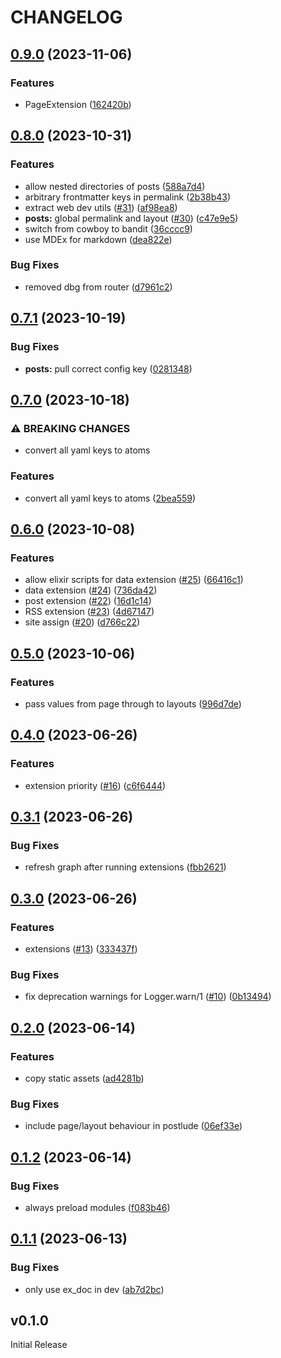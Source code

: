 # CHANGELOG

## [0.9.0](https://github.com/elixir-tools/tableau/compare/v0.8.0...v0.9.0) (2023-11-06)


### Features

* PageExtension ([162420b](https://github.com/elixir-tools/tableau/commit/162420b01d313dcf77df2dc0b93b5bfed7357581))

## [0.8.0](https://github.com/elixir-tools/tableau/compare/v0.7.1...v0.8.0) (2023-10-31)


### Features

* allow nested directories of posts ([588a7d4](https://github.com/elixir-tools/tableau/commit/588a7d401a6ba6c5cea63fcd569b644be6b84e47))
* arbitrary frontmatter keys in permalink ([2b38b43](https://github.com/elixir-tools/tableau/commit/2b38b43a0bbe7c56035a1059cdfbea1e9add5831))
* extract web dev utils ([#31](https://github.com/elixir-tools/tableau/issues/31)) ([af98ea8](https://github.com/elixir-tools/tableau/commit/af98ea843521c4af1fcdc7d52dd131cea92277c0))
* **posts:** global permalink and layout ([#30](https://github.com/elixir-tools/tableau/issues/30)) ([c47e9e5](https://github.com/elixir-tools/tableau/commit/c47e9e5952df91034533eba5d4f1fe8a89b676ab))
* switch from cowboy to bandit ([36cccc9](https://github.com/elixir-tools/tableau/commit/36cccc9c14b1fc8e27f71fdf7629f029d50c3bac))
* use MDEx for markdown ([dea822e](https://github.com/elixir-tools/tableau/commit/dea822ee8202832652ad5226f07974e2cfd09b94))


### Bug Fixes

* removed dbg from router ([d7961c2](https://github.com/elixir-tools/tableau/commit/d7961c20cbcef0eedc11ea8565e49dd6d5c6f9a3))

## [0.7.1](https://github.com/elixir-tools/tableau/compare/v0.7.0...v0.7.1) (2023-10-19)


### Bug Fixes

* **posts:** pull correct config key ([0281348](https://github.com/elixir-tools/tableau/commit/0281348ac4b56597273fa157b8ed1247f6e05e68))

## [0.7.0](https://github.com/elixir-tools/tableau/compare/v0.6.0...v0.7.0) (2023-10-18)


### ⚠ BREAKING CHANGES

* convert all yaml keys to atoms

### Features

* convert all yaml keys to atoms ([2bea559](https://github.com/elixir-tools/tableau/commit/2bea559197198708788e3962a3cfd63915c0f1d8))

## [0.6.0](https://github.com/elixir-tools/tableau/compare/v0.5.0...v0.6.0) (2023-10-08)


### Features

* allow elixir scripts for data extension ([#25](https://github.com/elixir-tools/tableau/issues/25)) ([66416c1](https://github.com/elixir-tools/tableau/commit/66416c1477b61697201cbd9afd6bb1a936c95fe7))
* data extension ([#24](https://github.com/elixir-tools/tableau/issues/24)) ([736da42](https://github.com/elixir-tools/tableau/commit/736da42d5cea3495942579b68da8349f6aa4e58f))
* post extension ([#22](https://github.com/elixir-tools/tableau/issues/22)) ([16d1c14](https://github.com/elixir-tools/tableau/commit/16d1c1428b8d4ca1745adddd221b50ec2467a99b))
* RSS extension ([#23](https://github.com/elixir-tools/tableau/issues/23)) ([4d67147](https://github.com/elixir-tools/tableau/commit/4d67147f931605ae43ecadb6d67630703338eeba))
* site assign ([#20](https://github.com/elixir-tools/tableau/issues/20)) ([d766c22](https://github.com/elixir-tools/tableau/commit/d766c22cc9d01927fde06080db7fd3e44473f745))

## [0.5.0](https://github.com/elixir-tools/tableau/compare/v0.4.0...v0.5.0) (2023-10-06)


### Features

* pass values from page through to layouts ([996d7de](https://github.com/elixir-tools/tableau/commit/996d7de2816f679d5e40e76bed81cbf30c5d7da0))

## [0.4.0](https://github.com/elixir-tools/tableau/compare/v0.3.1...v0.4.0) (2023-06-26)


### Features

* extension priority ([#16](https://github.com/elixir-tools/tableau/issues/16)) ([c6f6444](https://github.com/elixir-tools/tableau/commit/c6f6444e0e6571990ed8eb9dda85ecbc37e06743))

## [0.3.1](https://github.com/elixir-tools/tableau/compare/v0.3.0...v0.3.1) (2023-06-26)


### Bug Fixes

* refresh graph after running extensions ([fbb2621](https://github.com/elixir-tools/tableau/commit/fbb2621ee92d1211faed6c3d21ae6fc07f1c135f))

## [0.3.0](https://github.com/elixir-tools/tableau/compare/v0.2.0...v0.3.0) (2023-06-26)


### Features

* extensions ([#13](https://github.com/elixir-tools/tableau/issues/13)) ([333437f](https://github.com/elixir-tools/tableau/commit/333437fa5ddeef29135e0c0070cea0e5140e1f9d))


### Bug Fixes

* fix deprecation warnings for Logger.warn/1 ([#10](https://github.com/elixir-tools/tableau/issues/10)) ([0b13494](https://github.com/elixir-tools/tableau/commit/0b13494c35628236d152fe780971bec8a7bf8dd3))

## [0.2.0](https://github.com/elixir-tools/tableau/compare/v0.1.2...v0.2.0) (2023-06-14)


### Features

* copy static assets ([ad4281b](https://github.com/elixir-tools/tableau/commit/ad4281b92969c82b6605235d509e7a21bbbe3fa9))


### Bug Fixes

* include page/layout behaviour in postlude ([06ef33e](https://github.com/elixir-tools/tableau/commit/06ef33e26a1c2bd32b2ae4b16be984d15ab0b271))

## [0.1.2](https://github.com/elixir-tools/tableau/compare/v0.1.1...v0.1.2) (2023-06-14)


### Bug Fixes

* always preload modules ([f083b46](https://github.com/elixir-tools/tableau/commit/f083b46cc425fdf22b8c2685f0b5932360eb3c98))

## [0.1.1](https://github.com/elixir-tools/tableau/compare/v0.1.0...v0.1.1) (2023-06-13)


### Bug Fixes

* only use ex_doc in dev ([ab7d2bc](https://github.com/elixir-tools/tableau/commit/ab7d2bccfb78dde9d7ab9d55bd7535e460f1ffa6))

## v0.1.0

Initial Release
